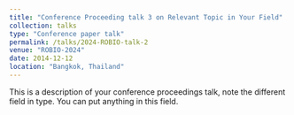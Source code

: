```yaml
---
title: "Conference Proceeding talk 3 on Relevant Topic in Your Field"
collection: talks
type: "Conference paper talk"
permalink: /talks/2024-ROBIO-talk-2
venue: "ROBIO-2024"
date: 2014-12-12
location: "Bangkok, Thailand"
---
```


This is a description of your conference proceedings talk, note the different field in type. You can put anything in this field.
